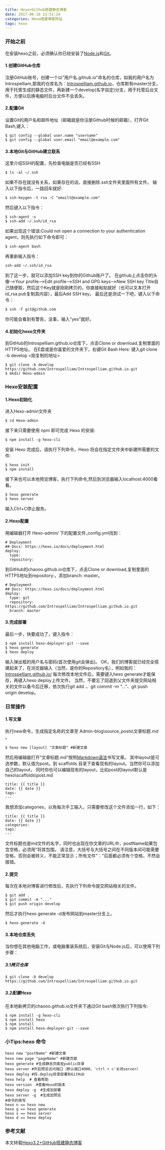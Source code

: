 ```yaml
---
title: Hexo+Github搭建静态博客
date: 2017-06-16 13:51:24
categories: Hexo搭建博客网站
tags: hexo
---
```


### 开始之前
在安装hexo之前，必须确认你已经安装了[Node.js](http://nodejs.org/)和[Git](http://git-scm.com/)。

#### 1.创建GitHub仓库
注册GitHub账号，创建一个以”用户名.github.io”命名的仓库，如我的用户名为Introspelliam,那我的仓库名为：[Introspelliam.github.io](https://github.com/Introspelliam/Introspelliam.github.io)，仓库默有master分支，用于托管生成的静态文件，再新建一个develop(名字自定)分支，用于托管后台文件，方便以后换电脑时后台文件不会丢失。

#### 2.配置Git
设置Git的用户名和邮件地址（邮箱就是你注册Github时候的邮箱），打开Git Bash,键入：

    $ git config --global user.name "username"
    $ git config --global user.email "email@example.com"

#### 3.本地Git与GitHub建立联系
这里介绍SSH的配置，先检查电脑是否已经有SSH

	$ ls -al ~/.ssh

如果不存在就没有关系，如果存在的话，直接删除.ssh文件夹里面所有文件。
输入以下指令后，一路回车就好:

	$ ssh-keygen -t rsa -C "emailt@example.com"

然后键入以下指令：

	$ ssh-agent -s
	$ ssh-add ~/.ssh/id_rsa

如果出现这个错误:Could not open a connection to your authentication agent，则先执行如下命令即可：

	$ ssh-agent bash

再重新输入指令：

	ssh-add ~/.ssh/id_rsa

到了这一步，就可以添加SSH key到你的Github账户了。
在github上点击你的头像–>Your profile–>Edit profile–>SSH and GPG keys–>New SSH key
Title自己随便取，然后这个Key就是刚刚拷贝的，你直接粘贴就好（也可以文本打开id_rsa.pub复制其内容），最后Add SSH key。
最后还是测试一下吧，键入以下命令：

	$ ssh -T git@github.com

你可能会看到有警告，没事，输入“yes”就好。

#### 4.初始化hexo文件夹
到GitHub的Introspelliam.github.io仓库下，点击Clone or download,复制里面的HTTPS地址。
在E盘或是你喜爱的文件夹下，右键Git Bash Here: 键入git clone -b develop <刚复制的地址>

	$ git clone -b develop https://github.com/Introspelliam/Introspelliam.github.io.git
	$ mkdir Hexo-admin

### Hexo安装配置
#### 1.Hexo初始化
进入Hexo-admin文件夹

	$ cd Hexo-admin

接下来只需要使用 npm 即可完成 Hexo 的安装:

	$ npm install -g hexo-cli

安装 Hexo 完成后，请执行下列命令，Hexo 将会在指定文件夹中新建所需要的文件:

	$ hexo init
	$ npm install

接下来也可以本地预览博客，执行下列命令,然后到浏览器输入localhost:4000看看。

	$ hexo generate
	$ hexo server

输入Ctrl+C停止服务。
#### 2.Hexo配置
用编辑器打开 Hexo-admin/ 下的配置文件_config.yml找到：

	# Deployment
	## Docs: https://hexo.io/docs/deployment.html
	deploy:
  	  type:
  	  repository:

到GitHub的chaooo.github.io仓库下，点击Clone or download,复制里面的HTTPS地址到repository:，添加branch: master。

	# Deployment
	## Docs: https://hexo.io/docs/deployment.html
	deploy:
      type: git
      repository: https://github.com/Introspelliam/Introspelliam.github.io.git
      branch: master

#### 3.完成部署
最后一步，快要成功了，键入指令：

	$ npm install hexo-deployer-git --save
	$ hexo generate
	$ hexo deploy

输入弹出框的用户名与密码(首次使用git会弹出)。
OK，我们的博客就已经完全搭建起来了，在浏览器输入（当然，是你的Repository名），例如我的：[Introspelliam.github.io/](https://github.com/Introspelliam/Introspelliam.github.io.git)
每次修改本地文件后，需要键入hexo generate才能保存，再键入hexo deploy上传文件。
当然，不要忘了回退到父文件夹提交网站相关的文件以备今后迁移，依次执行git add .、git commit -m “…”、git push origin develop。
### 日常操作
#### 1.写文章
执行new命令，生成指定名称的文章至 Admin-blog\source_posts\文章标题.md 。

	$ hexo new [layout] "文章标题" #新建文章

然后用编辑器打开“文章标题.md”按照[Markdown语法](http://www.appinn.com/markdown/)书写文章。
其中layout是可选参数，默认值为post。到 scaffolds 目录下查看现有的layout。当然你可以添加自己的layout，
同时你也可以编辑现有的layout，比如post的layout默认是 hexo\scaffolds\post.md

	title: {{ title }}
	date: {{ date }}
	tags:
	---

我想添加categories，以免每次手工输入，只需要修改这个文件添加一行，如下：

	title: {{ title }}
	date: {{ date }}
	categories:
	tags:
	---

文件标题也是md文件的名字，同时也出现在你文章的URL中，postName如果包含空格，必须用”将其包围。
请注意，大括号与大括号之间在不同版本间可能需要空格，否则会被转义，不能正常显示；所有文件"："后面都必须有个空格，不然会报错。
#### 2.提交
每次在本地对博客进行修改后，先执行下列命令提交网站相关的文件。

	$ git add .
	$ git commit -m "..."
	$ git push origin develop

然后才执行hexo generate -d发布网站到master分支上。

	$ hexo generate -d

#### 3.本地仓库丢失
当你想在其他电脑工作，或电脑重装系统后，安装Git与Node.js后，可以使用下列步骤：
##### 3.1拷贝仓库

	$ git clone -b develop https://github.com/Introspelliam/Introspelliam.github.io.git

##### 3.2配置Hexo
在本地新拷贝的chaooo.github.io文件夹下通过Git bash依次执行下列指令:

	$ npm install -g hexo-cli
	$ npm install hexo
	$ npm install
	$ npm install hexo-deployer-git --save

### 小Tips:hexo 命令

	hexo new "postName" #新建文章
    hexo new page "pageName" #新建页面
    hexo generate #生成静态页面至public目录
    hexo server #开启预览访问端口（默认端口4000，'ctrl + c'关闭server）
    hexo deploy #将.deploy目录部署到GitHub
    hexo help  # 查看帮助
    hexo version  #查看Hexo的版本
    hexo deploy -g  #生成加部署
    hexo server -g  #生成加预览
    #命令的简写
    hexo n == hexo new
    hexo g == hexo generate
    hexo s == hexo server
    hexo d == hexo deploy

### 参考文献
本文转载[Hexo3.2+GitHub搭建静态博客](http://chaoo.oschina.io/2016/05/23/Hexo3-2-github%E6%90%AD%E5%BB%BA%E9%9D%99%E6%80%81%E5%8D%9A%E5%AE%A2.html)